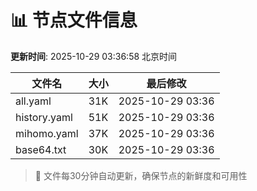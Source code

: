 # 📊 节点文件信息

**更新时间**: 2025-10-29 03:36:58 北京时间

| 文件名 | 大小 | 最后修改 |
|--------|------|----------|
| all.yaml | 31K | 2025-10-29 03:36 |
| history.yaml | 51K | 2025-10-29 03:36 |
| mihomo.yaml | 37K | 2025-10-29 03:36 |
| base64.txt | 30K | 2025-10-29 03:36 |

> 🔄 文件每30分钟自动更新，确保节点的新鲜度和可用性
